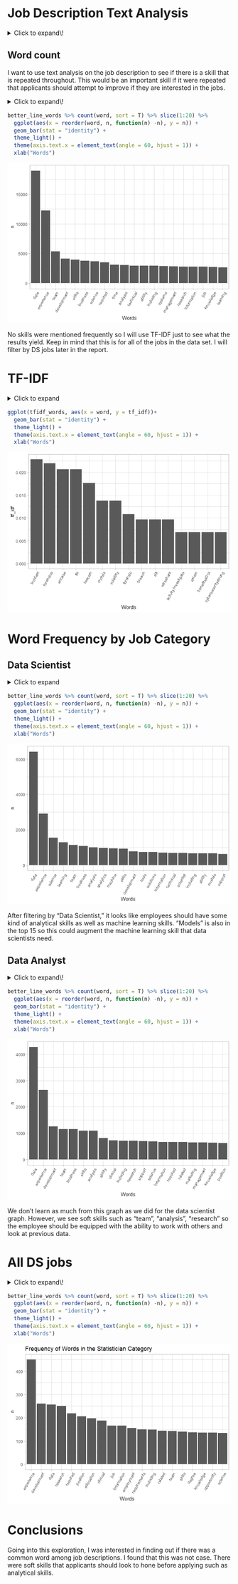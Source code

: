 Job Description Text Analysis
================

<details>

<summary>Click to expand\!</summary> \# Libraries

``` r
loadPkg = function(toLoad){
  for(lib in toLoad){
    if(! lib %in% installed.packages()[,1])
    { install.packages(lib, repos='http://cran.rstudio.com/') }
    suppressMessages( library(lib, character.only=TRUE) ) }
}
packs=c('tidyverse', 'tidytext', 'textdata')
loadPkg(packs)
```

    ## Warning: package 'tidytext' was built under R version 4.0.3

    ## Warning: package 'textdata' was built under R version 4.0.3

``` r
library(readr)
setwd("C:/Users/Matt Flaherty/Documents/Projects/eda20-team4-project")
ds_jobs <- read_csv("Data Cleaning/ds_jobs.csv")
```

    ## Parsed with column specification:
    ## cols(
    ##   .default = col_double(),
    ##   state = col_character(),
    ##   city = col_character(),
    ##   job_title = col_character(),
    ##   company = col_character(),
    ##   job_desc = col_character(),
    ##   industry = col_character(),
    ##   date_posted = col_date(format = ""),
    ##   valid_until = col_date(format = ""),
    ##   job_type = col_character(),
    ##   location = col_character(),
    ##   metro_location = col_character(),
    ##   job_category = col_character()
    ## )

    ## See spec(...) for full column specifications.

</details>

## Word count

I want to use text analysis on the job description to see if there is a
skill that is repeated throughout. This would be an important skill if
it were repeated that applicants should attempt to improve if they are
interested in the jobs.

<details>

<summary>Click to expand\!</summary>

1.  Tokenize your corpus and generate a word
count.

<!-- end list -->

``` r
job_words <- ds_jobs %>% select(job_category,job_desc) %>% unnest_tokens(word, job_desc)
head(job_words)
```

    ## # A tibble: 6 x 2
    ##   job_category word   
    ##   <chr>        <chr>  
    ## 1 Data Analyst who    
    ## 2 Data Analyst we're  
    ## 3 Data Analyst looking
    ## 4 Data Analyst for    
    ## 5 Data Analyst the    
    ## 6 Data Analyst chief

``` r
job_words %>% count(word, sort = T) %>% slice(1:15) %>% 
  ggplot(aes(x = reorder(word, n, function(n) -n), y = n)) + 
  geom_bar(stat = "identity") + 
  theme_light() +
  theme(axis.text.x = element_text(angle = 60, hjust = 1)) + 
  xlab("Words")
```

![](text_analysis_files/figure-gfm/unnamed-chunk-2-1.png)<!-- -->

2.  Using the `TidyText` package, remove stop words and generate a new
    word count.

<!-- end list -->

``` r
better_line_words <- job_words %>% anti_join(stop_words)
```

    ## Joining, by = "word"

3.  Create a visualization of the word count distribution and interpret
    your results.

<!-- end list -->

``` r
better_line_words %>% count(word, sort = T) %>% slice(1:15) %>% 
  ggplot(aes(x = reorder(word, n, function(n) -n), y = n)) + 
  geom_bar(stat = "identity") + 
  theme_light() +
  theme(axis.text.x = element_text(angle = 60, hjust = 1)) + 
  xlab("Words")
```

![](text_analysis_files/figure-gfm/unnamed-chunk-4-1.png)<!-- -->

``` r
personal_stop_words <- stop_words %>% select(-lexicon) %>% 
  bind_rows(data.frame(word = c("â")))

better_line_words <- job_words %>% anti_join(personal_stop_words)
```

    ## Joining, by = "word"

</details>

``` r
better_line_words %>% count(word, sort = T) %>% slice(1:20) %>% 
  ggplot(aes(x = reorder(word, n, function(n) -n), y = n)) + 
  geom_bar(stat = "identity") + 
  theme_light() +
  theme(axis.text.x = element_text(angle = 60, hjust = 1)) + 
  xlab("Words")
```

![](text_analysis_files/figure-gfm/unnamed-chunk-6-1.png)<!-- -->

No skills were mentioned frequently so I will use TF-IDF just to see
what the results yield. Keep in mind that this is for all of the jobs in
the data set. I will filter by DS jobs later in the report.

# TF-IDF

<details>

<summary>Click to expand</summary> 1. Generate a tf-idf measure of words
in your dataset.

``` r
idf_words <- ds_jobs %>% select(job_category, job_desc) %>% 
  unnest_tokens(word,job_desc) %>% count(job_category, word, sort = T)

better_idf_words <- idf_words %>% anti_join(personal_stop_words)
```

    ## Joining, by = "word"

``` r
description_length <- better_idf_words %>% group_by(job_category) %>% summarize(total = sum(n()))
```

    ## `summarise()` ungrouping output (override with `.groups` argument)

``` r
better_idf_words <- left_join(better_idf_words, description_length)
```

    ## Joining, by = "job_category"

``` r
tfidf_words <- better_idf_words %>% bind_tf_idf(word, job_category, n)
```

    ## Warning: A value for tf_idf is negative:
    ##  Input should have exactly one row per document-term combination.

``` r
tfidf_words <- tfidf_words %>% arrange(desc(tf_idf)) %>% slice(1:15)

tfidf_words %>% arrange(desc(tf_idf)) %>% head()
```

    ## # A tibble: 6 x 7
    ##   job_category     word          n total      tf   idf tf_idf
    ##   <chr>            <chr>     <int> <int>   <dbl> <dbl>  <dbl>
    ## 1 Consultant       incident    330   881 0.0330  0.693 0.0229
    ## 2 Consultant       forensics   240   881 0.0240  0.916 0.0220
    ## 3 Consultant       encase       90   881 0.00900 2.30  0.0207
    ## 4 Consultant       ftk          90   881 0.00900 2.30  0.0207
    ## 5 Machine Learning teecom      510  5951 0.00767 2.30  0.0177
    ## 6 Consultant       crypsis      60   881 0.00600 2.30  0.0138

2.  Create a visualization of the tf-idf measure and interpret your
    results.

<!-- end list -->

``` r
tfidf_words$word <- factor(tfidf_words$word, levels = tfidf_words$word[order(desc(tfidf_words$tf_idf))])
```

</details>

``` r
ggplot(tfidf_words, aes(x = word, y = tf_idf))+
  geom_bar(stat = "identity") + 
  theme_light() +
  theme(axis.text.x = element_text(angle = 60, hjust = 1)) + 
  xlab("Words")
```

![](text_analysis_files/figure-gfm/unnamed-chunk-9-1.png)<!-- -->

# Word Frequency by Job Category

## Data Scientist

<details>

<summary>Click to expand</summary> 1. Tokenize your corpus and generate
a word count.

``` r
ds_words <- ds_jobs%>%
  filter(job_category == "Data Scientist")

job_words <- ds_words %>% select(job_category,job_desc) %>% unnest_tokens(word, job_desc)
head(job_words)
```

    ## # A tibble: 6 x 2
    ##   job_category   word    
    ##   <chr>          <chr>   
    ## 1 Data Scientist faire   
    ## 2 Data Scientist is      
    ## 3 Data Scientist using   
    ## 4 Data Scientist machine 
    ## 5 Data Scientist learning
    ## 6 Data Scientist to

2.  Using the `TidyText` package, remove stop words and generate a new
    word count.

<!-- end list -->

``` r
better_line_words <- job_words %>% anti_join(stop_words)
```

    ## Joining, by = "word"

3.  Create a visualization of the word count distribution and interpret
    your results.

<!-- end list -->

``` r
better_line_words %>% count(word, sort = T) %>% slice(1:15) %>% 
  ggplot(aes(x = reorder(word, n, function(n) -n), y = n)) + 
  geom_bar(stat = "identity") + 
  theme_light() +
  theme(axis.text.x = element_text(angle = 60, hjust = 1)) + 
  xlab("Words")
```

![](text_analysis_files/figure-gfm/unnamed-chunk-12-1.png)<!-- -->

``` r
personal_stop_words <- stop_words %>% select(-lexicon) %>% 
  bind_rows(data.frame(word = c("â")))

better_line_words <- job_words %>% anti_join(personal_stop_words)
```

    ## Joining, by = "word"

</details>

``` r
better_line_words %>% count(word, sort = T) %>% slice(1:20) %>% 
  ggplot(aes(x = reorder(word, n, function(n) -n), y = n)) + 
  geom_bar(stat = "identity") + 
  theme_light() +
  theme(axis.text.x = element_text(angle = 60, hjust = 1)) + 
  xlab("Words")
```

![](text_analysis_files/figure-gfm/unnamed-chunk-14-1.png)<!-- -->

After filtering by “Data Scientist,” it looks like employees should have
some kind of analytical skills as well as machine learning skills.
“Models” is also in the top 15 so this could augment the machine
learning skill that data scientists need.

## Data Analyst

<details>

<summary>Click to expand\!</summary> 1. Tokenize your corpus and
generate a word count.

``` r
analyst_words <- ds_jobs%>%
  filter(job_category == "Data Analyst")

job_words <- analyst_words %>% select(job_category,job_desc) %>% unnest_tokens(word, job_desc)
head(job_words)
```

    ## # A tibble: 6 x 2
    ##   job_category word   
    ##   <chr>        <chr>  
    ## 1 Data Analyst who    
    ## 2 Data Analyst we're  
    ## 3 Data Analyst looking
    ## 4 Data Analyst for    
    ## 5 Data Analyst the    
    ## 6 Data Analyst chief

2.  Using the `TidyText` package, remove stop words and generate a new
    word count.

<!-- end list -->

``` r
better_line_words <- job_words %>% anti_join(stop_words)
```

    ## Joining, by = "word"

3.  Create a visualization of the word count distribution and interpret
    your results.

<!-- end list -->

``` r
better_line_words %>% count(word, sort = T) %>% slice(1:15) %>% 
  ggplot(aes(x = reorder(word, n, function(n) -n), y = n)) + 
  geom_bar(stat = "identity") + 
  theme_light() +
  theme(axis.text.x = element_text(angle = 60, hjust = 1)) + 
  xlab("Words")
```

![](text_analysis_files/figure-gfm/unnamed-chunk-17-1.png)<!-- -->

``` r
personal_stop_words <- stop_words %>% select(-lexicon) %>% 
  bind_rows(data.frame(word = c("â")))

better_line_words <- job_words %>% anti_join(personal_stop_words)
```

    ## Joining, by = "word"

</details>

``` r
better_line_words %>% count(word, sort = T) %>% slice(1:20) %>% 
  ggplot(aes(x = reorder(word, n, function(n) -n), y = n)) + 
  geom_bar(stat = "identity") + 
  theme_light() +
  theme(axis.text.x = element_text(angle = 60, hjust = 1)) + 
  xlab("Words")
```

![](text_analysis_files/figure-gfm/unnamed-chunk-19-1.png)<!-- -->

We don’t learn as much from this graph as we did for the data scientist
graph. However, we see soft skills such as “team”, “analysis”,
“research” so the employee should be equipped with the ability to
work with others and look at previous data.

# All DS jobs

<details>

<summary>Click to expand\!</summary>

``` r
ds_filter <- ds_jobs %>%
  filter(!is.na(job_category)) %>%
  filter(job_category == "Data Analyst" | job_category == "Data Engineer" | job_category == "Data Scientist" | job_category == "Machine Learning" | job_category == "Consultant")

job_words <- ds_filter %>% select(job_category,job_desc) %>% unnest_tokens(word, job_desc)
```

``` r
better_line_words <- job_words %>% anti_join(stop_words)
```

    ## Joining, by = "word"

</details>

``` r
better_line_words %>% count(word, sort = T) %>% slice(1:20) %>% 
  ggplot(aes(x = reorder(word, n, function(n) -n), y = n)) + 
  geom_bar(stat = "identity") + 
  theme_light() +
  theme(axis.text.x = element_text(angle = 60, hjust = 1)) + 
  xlab("Words")
```

![](text_analysis_files/figure-gfm/unnamed-chunk-22-1.png)<!-- -->

# Conclusions

Going into this exploration, I was interested in finding out if there
was a common word among job descriptions. I found that this was not
case. There were soft skills that applicants should look to hone before
applying such as analytical skills.
